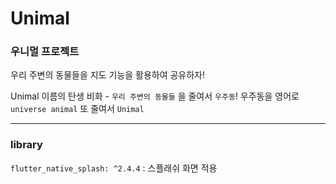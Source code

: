 # Unimal

### 우니멀 프로젝트
우리 주변의 동물들을 지도 기능을 활용하여 공유하자!

Unimal 이름의 탄생 비화 - `우리 주변의 동물들` 을 줄여서 `우주동`! 우주동을 영어로 `universe animal` 또 줄여서 `Unimal`

<hr/>

### library
`flutter_native_splash: ^2.4.4` : 스플래쉬 화면 적용
 



